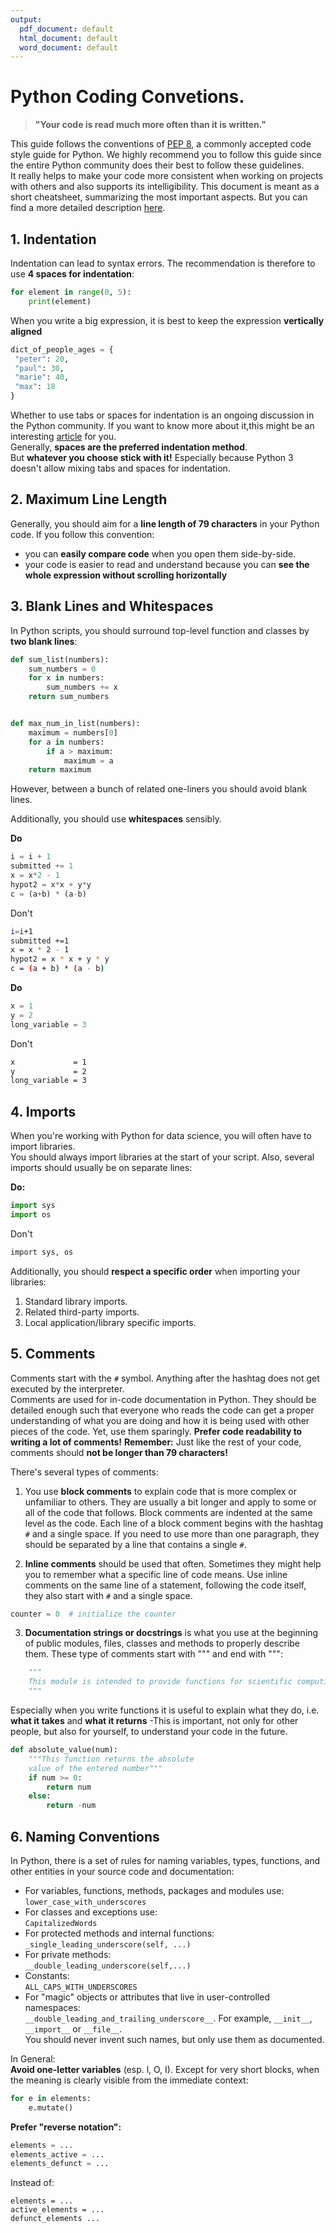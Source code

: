 ```yaml
---
output:
  pdf_document: default
  html_document: default
  word_document: default
---
```

# Python Coding Convetions. 

> **"Your code is read much more often than it is written."** 

This guide follows the conventions of [PEP 8](https://www.python.org/dev/peps/pep-0008/#tabs-or-spaces), a commonly accepted code style guide for Python. We highly recommend you
to follow this guide since the entire Python community does their best to follow these guidelines.  
It really helps to make your code more consistent when working on projects with others and also supports its intelligibility.
This document is meant as a short cheatsheet, summarizing the most important aspects. But you can find a more detailed description [here](https://www.python.org/dev/peps/pep-0008/).

## 1. Indentation

Indentation can lead to syntax errors. The recommendation is therefore to use **4 spaces for indentation**:
```python
for element in range(0, 5):
    print(element)
```
When you write a big expression, it is best to keep the expression **vertically aligned**
```python
dict_of_people_ages = {
 "peter": 20,
 "paul": 30,
 "marie": 40,
 "max": 18
}
```
Whether to use tabs or spaces for indentation is an ongoing discussion in the Python community. If you want to know more about it,this might be an interesting [article](https://stackoverflow.blog/2017/06/15/developers-use-spaces-make-money-use-tabs/) for you.  
Generally, **spaces are the preferred indentation method**.  
But **whatever you choose stick with it!** Especially because Python 3 doesn't allow mixing tabs and spaces for indentation. 

## 2. Maximum Line Length

Generally, you should aim for a **line length of 79 characters** in your Python code. If you follow this convention:
* you can **easily compare code** when you open them side-by-side.
* your code is easier to read and understand because you can **see the whole expression without scrolling horizontally**

## 3. Blank Lines and Whitespaces

In Python scripts, you should surround top-level function and classes by **two blank lines**:
```python
def sum_list(numbers):
    sum_numbers = 0
    for x in numbers:
        sum_numbers += x
    return sum_numbers


def max_num_in_list(numbers):
    maximum = numbers[0]
    for a in numbers:
        if a > maximum:
            maximum = a
    return maximum
```
However, between a bunch of related one-liners you should avoid blank lines.  

Additionally, you should use **whitespaces** sensibly.

**Do**
 ```python 
i = i + 1
submitted += 1
x = x*2 - 1
hypot2 = x*x + y*y
c = (a+b) * (a-b)
```     
Don't
```sh 
i=i+1
submitted +=1
x = x * 2 - 1
hypot2 = x * x + y * y
c = (a + b) * (a - b)
```
**Do**
```python 
x = 1
y = 2
long_variable = 3
```
Don't
```sh 
x             = 1
y             = 2
long_variable = 3
```

## 4. Imports
When you're working with Python for data science, you will often have to import libraries.  
You should always import libraries at the start of your script.
Also, several imports should usually be on separate lines:

**Do:**
```python 
import sys
import os
```
Don't
```sh 
import sys, os
```

Additionally, you should **respect a specific order** when importing your libraries:
1. Standard library imports.
2. Related third-party imports.
3. Local application/library specific imports.

## 5. Comments 

Comments start with the `#` symbol. Anything  after the hashtag does not get executed by the interpreter.  
Comments are used for in-code documentation in Python. They should be detailed enough such that everyone who reads the code can get a proper understanding of what you are doing and how it is being used with other pieces of the code. Yet, use them sparingly. **Prefer code readability to writing a lot of comments!**
**Remember:** Just like the rest of your code, comments should **not be longer than 79 characters!**  

There's several types of comments:

1. You use **block comments** to explain code that is more complex or unfamiliar to others. They are usually a bit longer and apply to some or all of the code that follows. Block comments are indented at the same level as the code. Each line of a block comment begins with the hashtag `#` and a single space. If you need to use more than one paragraph, they should be separated by a line that contains a single `#`.  

2. **Inline comments** should be used that often. Sometimes they might help you to remember what a specific line of code means. Use inline comments on the same line of a statement, following the code itself, they also start with `#` and a single space.
```python 
counter = 0  # initialize the counter
```
3. **Documentation strings or docstrings** is what you use at the beginning of public modules, files, classes and methods to properly describe them. These type of comments start with """ and end with """:

```python 
    """
    This module is intended to provide functions for scientific computing 
    """
```
Especially when you write functions it is useful to explain what they do, i.e. **what it takes** and **what it returns** -This is important, not only for other people, but also for yourself, to understand your code in the future. 

```python
def absolute_value(num):
    """This function returns the absolute
    value of the entered number"""
    if num >= 0:
        return num
    else:
        return -num
```
## 6. Naming Conventions
In Python, there is a set of rules for naming variables, types, functions, and other entities in your source code and documentation:

- For variables, functions, methods, packages and modules use:  
	`lower_case_with_underscores`
- For classes and exceptions use:  
	`CapitalizedWords`
- For protected methods and internal functions:  
	`_single_leading_underscore(self, ...)` 
- For private methods:  
	`__double_leading_underscore(self,...)`
- Constants:  
	`ALL_CAPS_WITH_UNDERSCORES`
- For "magic" objects or attributes that live in user-controlled namespaces:  
	 `__double_leading_and_trailing_underscore__`. 
For example, `__init__`, `__import__` or `__file__`.  
You should never invent such names, but only use them as documented.  

In General:  
**Avoid one-letter variables** (esp. l, O, I). Except for very short blocks, when the meaning is clearly visible from the immediate context:
```python 
for e in elements:
    e.mutate()
```
**Prefer "reverse notation":**
```python 
elements = ...
elements_active = ...
elements_defunct = ...
```
Instead of: 
```ssh 
elements = ...
active_elements = ...
defunct_elements ...
```
